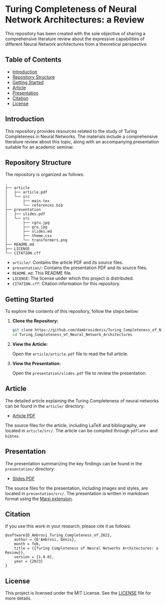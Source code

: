 # Turing Completeness of Neural Network Architectures: a Review

This repository has been created with the sole objective of sharing a comprehensive literature review about the expressive capabilities of different Neural Network architectures from a theoretical perspective.


## Table of Contents

- [Introduction](#introduction)
- [Repository Structure](#repository-structure)
- [Getting Started](#getting-started)
- [Article](#article)
- [Presentation](#presentation)
- [Citation](#citation)
- [License](#license)

## Introduction

This repository provides resources related to the study of Turing Completeness in Neural Networks. The materials include a comprehensive literature review about this topic, along with an accompanying presentation suitable for an academic seminar.

## Repository Structure

The repository is organized as follows:

```
.
├── article
│   ├── article.pdf
│   └── src
│       ├── main.tex
│       └── references.bib
├── presentation
│   ├── slides.pdf
│   └── src
│       ├── cgru.jpg
│       ├── gru.jpg
│       ├── slides.md
│       ├── theme.css
│       └── transformers.png
├── README.md
├── LICENSE
└── CITATION.cff
```

- `article/`: Contains the article PDF and its source files.
- `presentation/`: Contains the presentation PDF and its source files.
- `README.md`: This README file.
- `LICENSE`: The license under which this project is distributed.
- `CITATION.cff`: Citation information for this repository.

## Getting Started

To explore the contents of this repository, follow the steps below:

1. **Clone the Repository:**

   ```bash
   git clone https://github.com/dambrosidenis/Turing_Completeness_of_Neural_Network_Architectures.git
   cd Turing_Completeness_of_Neural_Network_Architectures
   ```

2. **View the Article:**

   Open the `article/article.pdf` file to read the full article.

3. **View the Presentation:**

   Open the `presentation/slides.pdf` file to review the presentation.

## Article

The detailed article explaining the Turing Completeness of neural networks can be found in the `article/` directory:

- [Article PDF](article/article.pdf)

The source files for the article, including LaTeX and bibliography, are located in `article/src/`. The article can be compiled through ```pdflatex``` and ```bibtex```.

## Presentation

The presentation summarizing the key findings can be found in the `presentation/` directory:

- [Slides PDF](presentation/slides.pdf)

The source files for the presentation, including images and styles, are located in `presentation/src/`. The presentation is written in markdown format using the [Marp extension](https://marketplace.visualstudio.com/items?itemName=marp-team.marp-vscode).

## Citation

If you use this work in your research, please cite it as follows:

```
@software{D_Ambrosi_Turing_Completeness_of_2023,
    author = {D'Ambrosi, Denis},
    month = feb,
    title = {{Turing Completeness of Neural Networks Architectures: a Review}},
    version = {1.0.0},
    year = {2023}
}
```

## License

This project is licensed under the MIT License. See the [LICENSE](LICENSE) file for more details.
